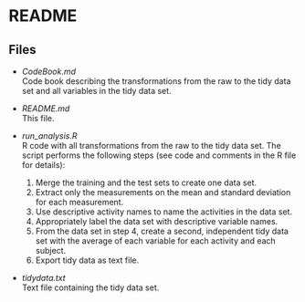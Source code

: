 # README

## Files

* *CodeBook.md*  
  Code book describing the transformations from the raw to the tidy data set and all variables in the tidy data set.  
  
* *README.md*  
  This file.  
  
* *run_analysis.R*  
  R code with all transformations from the raw to the tidy data set. The script performs the following steps (see code and comments in the R file for details):
    1. Merge the training and the test sets to create one data set.
    2. Extract only the measurements on the mean and standard deviation for each measurement.
    3. Use descriptive activity names to name the activities in the data set.
    4. Appropriately label the data set with descriptive variable names.
    5. From the data set in step 4, create a second, independent tidy data set with the average of each variable for each activity and each subject.
    6. Export tidy data as text file.
  
* *tidydata.txt*  
  Text file containing the tidy data set.  